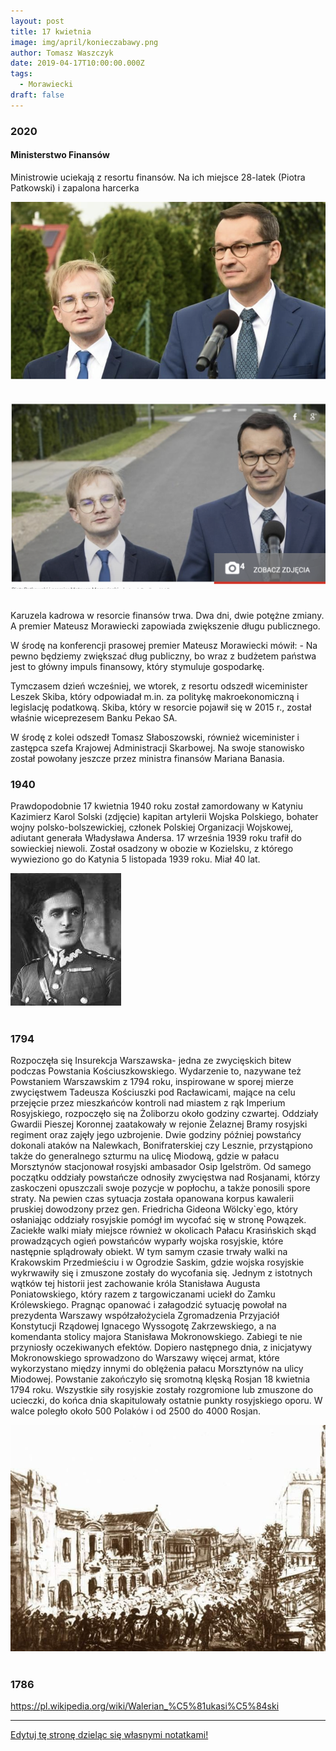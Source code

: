 ```yaml
---
layout: post
title: 17 kwietnia
image: img/april/konieczabawy.png
author: Tomasz Waszczyk
date: 2019-04-17T10:00:00.000Z
tags:
  - Morawiecki
draft: false
---
```


### 2020

#### Ministerstwo Finansów

Ministrowie uciekają z resortu finansów. Na ich miejsce 28-latek (Piotra Patkowski) i zapalona harcerka

<img src="./img/april/konieczabawy.png"><br><br>

<img src="./img/april/konieczabawy2.png"><br><br>

Karuzela kadrowa w resorcie finansów trwa. Dwa dni, dwie potężne zmiany. A premier Mateusz Morawiecki zapowiada zwiększenie długu publicznego.

W środę na konferencji prasowej premier Mateusz Morawiecki mówił: - Na pewno będziemy zwiększać dług publiczny, bo wraz z budżetem państwa jest to główny impuls finansowy, który stymuluje gospodarkę.

Tymczasem dzień wcześniej, we wtorek, z resortu odszedł wiceminister Leszek Skiba, który odpowiadał m.in. za politykę makroekonomiczną i legislację podatkową. Skiba, który w resorcie pojawił się w 2015 r., został właśnie wiceprezesem Banku Pekao SA.

W środę z kolei odszedł Tomasz Słaboszowski, również wiceminister i zastępca szefa Krajowej Administracji Skarbowej. Na swoje stanowisko został powołany jeszcze przez ministra finansów Mariana Banasia.

### 1940

Prawdopodobnie 17 kwietnia 1940 roku został zamordowany w Katyniu Kazimierz Karol Solski (zdjęcie) kapitan artylerii Wojska Polskiego, bohater wojny polsko-bolszewickiej, członek Polskiej Organizacji Wojskowej, adiutant generała Władysława Andersa. 17 września 1939 roku trafił do sowieckiej niewoli. Został osadzony w obozie w Kozielsku, z którego wywieziono go do Katynia 5 listopada 1939 roku.
Miał 40 lat.

<img src="./img/april/solski.jpg"><br><br>

### 1794

Rozpoczęła się Insurekcja Warszawska- jedna ze zwycięskich bitew podczas Powstania Kościuszkowskiego. Wydarzenie to, nazywane też Powstaniem Warszawskim z 1794 roku, inspirowane w sporej mierze zwycięstwem Tadeusza Kościuszki pod Racławicami, mające na celu przejęcie przez mieszkańców kontroli nad miastem z rąk Imperium Rosyjskiego, rozpoczęło się na Żoliborzu około godziny czwartej. Oddziały Gwardii Pieszej Koronnej zaatakowały w rejonie Żelaznej Bramy rosyjski regiment oraz zajęły jego uzbrojenie. Dwie godziny później powstańcy dokonali ataków na Nalewkach, Bonifraterskiej czy Lesznie, przystąpiono także do generalnego szturmu na ulicę Miodową, gdzie w pałacu Morsztynów stacjonował rosyjski ambasador Osip Igelström.
Od samego początku oddziały powstańcze odnosiły zwycięstwa nad Rosjanami, którzy zaskoczeni opuszczali swoje pozycje w popłochu, a także ponosili spore straty. Na pewien czas sytuacja została opanowana korpus kawalerii pruskiej dowodzony przez gen. Friedricha Gideona Wölcky`ego, który osłaniając oddziały rosyjskie pomógł im wycofać się w stronę Powązek. Zaciekłe walki miały miejsce również w okolicach Pałacu Krasińskich skąd prowadzących ogień powstańców wyparły wojska rosyjskie, które następnie splądrowały obiekt. W tym samym czasie trwały walki na Krakowskim Przedmieściu i w Ogrodzie Saskim, gdzie wojska rosyjskie wykrwawiły się i zmuszone zostały do wycofania się.
Jednym z istotnych wątków tej historii jest zachowanie króla Stanisława Augusta Poniatowskiego, który razem z targowiczanami uciekł do Zamku Królewskiego. Pragnąc opanować i załagodzić sytuację powołał na prezydenta Warszawy współzałożyciela Zgromadzenia Przyjaciół Konstytucji Rządowej Ignacego Wyssogotę Zakrzewskiego, a na komendanta stolicy majora Stanisława Mokronowskiego. Zabiegi te nie przyniosły oczekiwanych efektów. Dopiero następnego dnia, z inicjatywy Mokronowskiego sprowadzono do Warszawy więcej armat, które wykorzystano między innymi do oblężenia pałacu Morsztynów na ulicy Miodowej.
Powstanie zakończyło się sromotną klęską Rosjan 18 kwietnia 1794 roku. Wszystkie siły rosyjskie zostały rozgromione lub zmuszone do ucieczki, do końca dnia skapitulowały ostatnie punkty rosyjskiego oporu. W walce poległo około 500 Polaków i od 2500 do 4000 Rosjan.

<img src="./img/april/insurekcja.jpg"><br><br>

### 1786

https://pl.wikipedia.org/wiki/Walerian_%C5%81ukasi%C5%84ski

---

<a href="https://github.com/TomaszWaszczyk/historia.waszczyk.com/edit/master/src/content/april-17.md" target="_blank">Edytuj tę stronę dzieląc się własnymi notatkami!</a>
